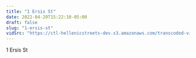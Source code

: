```yaml
---
title: "1 Ersis St"
date: 2022-04-20T15:22:10-05:00
draft: false
slug: "1-ersis-st"
vidSrc: "https://ctl-hellenicstreets-dev.s3.amazonaws.com/transcoded-videos/1%20Ersis%20St.%20-%2031%20Anexartisias%20St.mp4"
---
```


1 Ersis St
